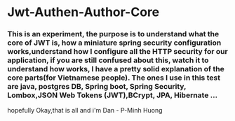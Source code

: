 # Jwt-Authen-Author-Core

### This is an experiment, the purpose is to understand what the core of JWT is, how a miniature spring security configuration works,understand how I configure all the HTTP security for our application, if you are still confused about this, watch it to understand how works, I have a pretty solid explanation of the core parts(for Vietnamese people). The ones I use in this test are java, postgres DB, Spring boot, Spring Security, Lombox,JSON Web Tokens (JWT),BCrypt, JPA, Hibernate ...
hopefully
Okay,that is all and i'm Dan - P-Minh Huong
